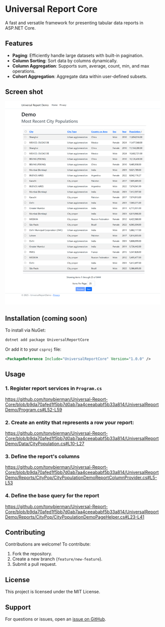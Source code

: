 # Universal Report Core

A fast and versatile framework for presenting tabular data reports in ASP.NET Core.

## Features

- **Paging**: Efficiently handle large datasets with built-in pagination.
- **Column Sorting**: Sort data by columns dynamically.
- **Column Aggregation**: Supports sum, average, count, min, and max operations.
- **Cohort Aggregation**: Aggregate data within user-defined subsets.

## Screen shot

![Screenshot](screenshot.png)

## Installation (coming soon)

To install via NuGet:

```sh
dotnet add package UniversalReportCore
```

Or add it to your `csproj` file:

```xml
<PackageReference Include="UniversalReportCore" Version="1.0.0" />
```

## Usage

### 1. Register report services in `Program.cs`

https://github.com/tonybierman/Universal-Report-Core/blob/b9da70afed1f5bb7d0ab7aa4ceeababf5b33a814/UniversalReportDemo/Program.cs#L52-L59

### 2. Create an entity that represents a row your report:

https://github.com/tonybierman/Universal-Report-Core/blob/b9da70afed1f5bb7d0ab7aa4ceeababf5b33a814/UniversalReportDemo/Data/CityPopulation.cs#L10-L27

### 3. Define the report's columns

https://github.com/tonybierman/Universal-Report-Core/blob/b9da70afed1f5bb7d0ab7aa4ceeababf5b33a814/UniversalReportDemo/Reports/CityPop/CityPopulationDemoReportColumnProvider.cs#L5-L53

### 4. Define the base query for the report

https://github.com/tonybierman/Universal-Report-Core/blob/b9da70afed1f5bb7d0ab7aa4ceeababf5b33a814/UniversalReportDemo/Reports/CityPop/CityPopulationDemoPageHelper.cs#L23-L41

## Contributing

Contributions are welcome! To contribute:

1. Fork the repository.
2. Create a new branch (`feature/new-feature`).
3. Submit a pull request.

## License

This project is licensed under the MIT License.

## Support

For questions or issues, open an [issue on GitHub](https://github.com/tonybierman/Universal-Report-Core/issues).
